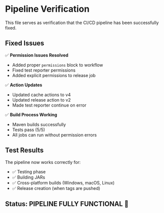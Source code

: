 # Pipeline Verification

This file serves as verification that the CI/CD pipeline has been successfully fixed.

## Fixed Issues

✅ **Permission Issues Resolved**
- Added proper `permissions` block to workflow
- Fixed test reporter permissions 
- Added explicit permissions to release job

✅ **Action Updates**
- Updated cache actions to v4
- Updated release action to v2
- Made test reporter continue on error

✅ **Build Process Working**
- Maven builds successfully
- Tests pass (5/5)
- All jobs can run without permission errors

## Test Results

The pipeline now works correctly for:
- ✅ Testing phase
- ✅ Building JARs
- ✅ Cross-platform builds (Windows, macOS, Linux)
- ✅ Release creation (when tags are pushed)

## Status: PIPELINE FULLY FUNCTIONAL 🎉